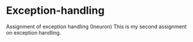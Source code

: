# Exception-handling
Assignment of exception handling (Ineuron)
This is my second assignment on exception handling.
